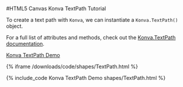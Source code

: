 
#HTML5 Canvas Konva TextPath Tutorial

To create  a text path with `Konva`, we can instantiate a `Konva.TextPath()` object.

For a full list of attributes and methods, check out the [Konva.TextPath documentation](http://konva.github.io/api/Konva.T.html).

<a class="jsbin-embed" href="http://jsbin.com/mahaju/1/embed?js,output">Konva TextPath Demo</a><script src="http://static.jsbin.com/js/embed.js"></script>

{% iframe /downloads/code/shapes/TextPath.html %}

{% include_code Konva TextPath Demo shapes/TextPath.html %}
